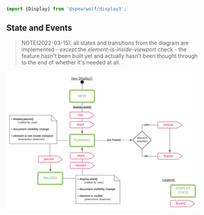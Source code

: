 ```js
import {Display} from '@spearwolf/display3';
```

## State and Events

> NOTE(2022-03-15): all states and transitions from the diagram are implemented -
_except_ the _element-is-inside-viewport_ check -
the feature hasn't been built yet and actually hasn't been thought through to the end of whether it's needed at all.

![Display state and events](./docs/display-state-and-events.svg)

